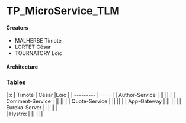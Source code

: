 # TP_MicroService_TLM

#### Creators

* MALHERBE Timoté
* LORTET César
* TOURNATORY Loïc
                
#### Architecture


### Tables
| x | Timoté | César |Loïc |
| --------- | -----|
| Author-Service | || || |
| Comment-Service | || ||  |
| Quote-Service | || ||  |
| App-Gateway | || || | 
| Eureka-Server | || || |   
| Hystrix | || || | 
